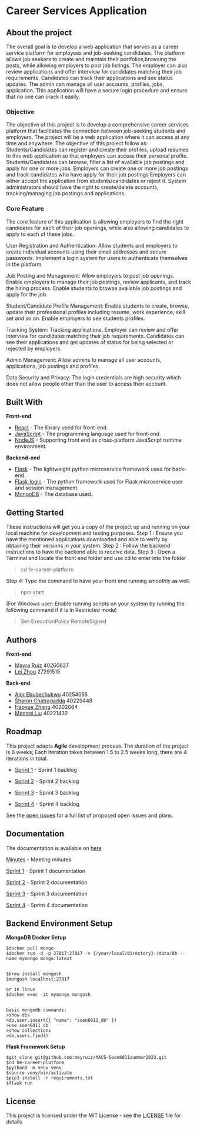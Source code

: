 # Career Services Application
## About the project 
The overall goal is to develop a web application that serves as a career service platform for employees and job-seeking candidates. The platform allows job seekers to create and maintain their portfolios,browsing the posts, while allowing employers to post job listings. The employer can also review applications and offer interview for candidates matching their job requirements. Candidates can track their applications and see status updates. The admin can manage all user accounts, profiles, jobs, application. This application will have a secure login procedure and ensure that no one can crack it easily.

### Objective
The objective of this project is to develop a comprehensive career services platform that facilitates the connection between job-seeking students and employers. The project will be a web application where it can access at any time and anywhere.
The objective of this project follow as:
Students/Candidates can register and create their profiles, upload resumes to this web application so that employers can access their personal profile.
Students/Candidates can browse, filter a list of available job postings and apply for one or more jobs.
Employers can create one or more job postings and track candidates who have apply for their job postings
Employers can either accept the application from students/candidates or reject it.
System administrators should have the right to create/delete accounts, tracking/managing job postings and applications.

### Core Feature
The core feature of this application is allowing employers to find the right candidates for each of their job openings, while also allowing candidates to apply to each of these jobs.	

User Registration and Authentication: Allow students and employers to create individual accounts using their email addresses and secure passwords. Implement a login system for users to authenticate themselves in the platform.

Job Posting and Management: Allow employers to post job openings. Enable employers to manage their job postings, review applicants, and track the hiring process. Enable students to browse available job postings and apply for the job. 

Student/Candidate Profile Management: Enable students to create, browse, update their professional profiles including resume, work experience, skill set and so on. Enable employers to see students profiles.

Tracking System: Tracking applications. Employer can review and offer interview for candidates matching their job requirements. Candidates can see their applications and get updates of status for being selected or rejected by employers.

Admin Management: Allow admins to manage all user accounts, applications, job postings and profiles.

Data Security and Privacy: The login credentials are high security which does not allow people other than the user to access their account.



## Built With
**Front-end**
* [React](https://react.dev/) - The library used for front-end.
* [JavaScript](https://developer.mozilla.org/en-US/docs/Web/JavaScript) - The programming language used for front-end.
* [NodeJS](https://nodejs.org/en/about) - Supporting front end as cross-platform JavaScript runtime environment.
  
**Backend-end**
* [Flask](https://flask.palletsprojects.com/en/2.3.x/) - The lightweight python microservice framework used for back-end.
* [Flask-login](https://flask-login.readthedocs.io/en/latest/) - The python framework used for Flask microservice user and session management. 
* [MongoDB](https://www.mongodb.com/) - The database used.
  

## Getting Started

These instructions will get you a copy of the project up and running on your local machine for development and testing purposes. 
Step 1 : Ensure you have the mentioned applications downloaded and able to verify by obtaining their versions in your system.
Step 2 : Follow the backend instructions to have the backend able to receive data.
Step 3 : Open a Terminal and locate the front end folder and use cd to enter into the folder
>cd fe-career-platform

Step 4: Type the command to have your front end running smoothly as well.
>npm start

(For Windows user: Enable running scripts on your system by running the following command if it is in Restricted mode)
>Set-ExecutionPolicy RemoteSigned 



## Authors
**Front-end**
* [Mayra Ruiz](https://github.com/meyruiz) 40260627
* [Lei Zhou](https://github.com/Autosleep) 27291515

**Back-end**
* [Alor Ebubechukwu](https://github.com/Alor-e) 40254055
* [Sharon Chatragadda](https://github.com/SecretAgentShh) 40229448 
* [Haoyue Zhang](https://github.com/Elsavid) 40202064 
* [Mengqi Liu](https://github.com/paullmq8) 40221432

## Roadmap 
This project adapts **Agile** development process. The duration of the project is 6 weeks; Each iteration takes between 1.5 to 2.5 weeks long, there are 4 iterations in total.

* [Sprint 1](https://github.com/meyruiz/MACS-Soen6011summer2023/milestone/1) - Sprint 1 backlog

* [Sprint 2](https://github.com/meyruiz/MACS-Soen6011summer2023/milestone/2) - Sprint 2 backlog

* [Sprint 3](https://github.com/meyruiz/MACS-Soen6011summer2023/milestone/3) - Sprint 3 backlog

* [Sprint 4](https://github.com/meyruiz/MACS-Soen6011summer2023/milestone/4) - Sprint 4 backlog
  
See the [open issues](https://github.com/meyruiz/MACS-Soen6011summer2023/issues) for a full list of proposed open issues and plans.


## Documentation 
The documentation is available on [here](https://github.com/meyruiz/MACS-Soen6011summer2023/wiki) 

[Minutes](https://github.com/meyruiz/MACS-Soen6011summer2023/wiki/Minutes) - Meeting minutes

[Sprint 1](https://github.com/meyruiz/MACS-Soen6011summer2023/wiki#sprint1)  - Sprint 1 documentation 

[Sprint 2](https://github.com/meyruiz/MACS-Soen6011summer2023/wiki#sprint2)  - Sprint 2 documentation

[Sprint 3](https://github.com/meyruiz/MACS-Soen6011summer2023/wiki#sprint3)  - Sprint 3 documentation

[Sprint 4](https://github.com/meyruiz/MACS-Soen6011summer2023/wiki#sprint4)   - Sprint 4 documentation

## Backend Environment Setup
**MongoDB Docker Setup**
```
$docker pull mongo
$docker run -d -p 27017:27017 -v {/your/local/directory}:/data/db --name mymongo mongo:latest


$brew install mongosh
$mongosh localhost:27017

or in linux 
$docker exec -it mymongo mongosh


basic mongodb commands:
>show dbs
>db.user.insert({ "name": "soen6011_db" })
>use soen6011_db
>show collections
>db.users.find()
```

**Flask Framework Setup**
```
$git clone git@github.com:meyruiz/MACS-Soen6011summer2023.git
$cd be-career-platform
$python3 -m venv venv
$source venv/bin/activate
$pip3 install -r requirements.txt
$flask run
```

## License

This project is licensed under the MIT License - see the [LICENSE](LICENSE) file for details

